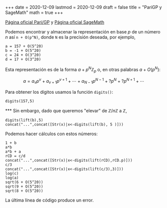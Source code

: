 +++
date      = 2020-12-09
lastmod   = 2020-12-09
draft     = false
title     = "PariGP y SageMath"
math      = true
+++

[Página oficial Pari/GP](https://pari.math.u-bordeaux.fr/) y [Página oficial SageMath](https://www.sagemath.org/)

Podemos encontrar y almacenar la representación en base $p$ de un número $n$ así `n + O(p^N)`, donde `N` es la precisión deseada, por ejemplo, 

```{python}
a = 157 + O(5^20)
b = -1 + O(5^20)
c = 24 + O(3^20)
d = 17 + O(3^20)
```

Esta representación es de la forma $a + p^N\mathbb{Z}_p$ o, en otras palabras $a+O(p^N)$:

$$ a = a_vp^v + a_{v+1}p^{v+1}+\cdots + a_{N-1}p^{N-1} + \text{?}p^N+ \text{?}p^{N+1}+\cdots$$

Para obtener los dígitos usamos la función `digits()`:

```{python}
digits(157,5)
```

*** Sin embargo, dado que queremos "elevar" de $\mathbb{Z}/n\mathbb{Z}$ a $\mathbb{Z}$, 

```{python}
digits(lift(b),5)
concat("...",concat([Str(x)|x<-digits(lift(b), 5 )]))
```

Podemos hacer cálculos con estos números:

```{python}
1 + b
a*b
a*b + a
rCD = c/d
concat("...",concat([Str(x)|x<-digits(lift(rCD),rCD.p)]))
c/3
concat("...",concat([Str(x)|x<-digits(lift(c/3),3)]))
log(c)
log(a)
sqrt(6 + O(5^20))
sqrt(9 + O(5^20))
sqrt(8 + O(5^20))
```

La última línea de código produce un error. 


